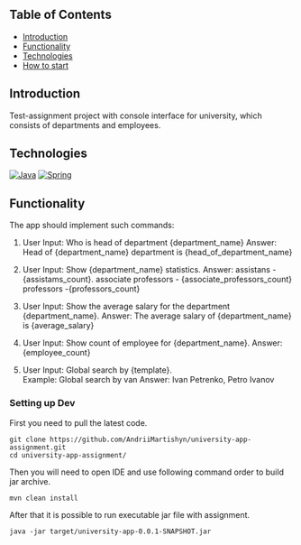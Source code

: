 

## Table of Contents
- [Introduction](#introduction)
- [Functionality](#functionality)
- [Technologies](#technologies)
- [How to start](#setting-up-dev)


## Introduction
Test-assignment project with console interface for university, which consists of departments and employees.

## Technologies
[![Java](https://img.shields.io/badge/Java-ED8B00?style=for-the-badge&logo=java&logoColor=white)](https://openjdk.org/)
[![Spring](https://img.shields.io/badge/Spring-6DB33F?style=for-the-badge&logo=spring&logoColor=white)](https://spring.io/)


## Functionality
The app should implement such commands:

1.  User Input: Who is head of department {department_name}
Answer: Head of {department_name} department is {head_of_department_name}

2.  User Input: Show {department_name} statistics.
Answer: assistans - {assistams_count}.
associate professors - {associate_professors_count}
professors -{professors_count}

3. User Input: Show the average salary for the department {department_name}.
Answer: The average salary of {department_name} is {average_salary}

4. User Input: Show count of employee for {department_name}.
Answer: {employee_count}

5. User Input: Global search by {template}.   
Example: Global search by van
Answer: Ivan Petrenko, Petro Ivanov


### Setting up Dev

First you need to pull the latest code. 

```shell
git clone https://github.com/AndriiMartishyn/university-app-assignment.git
cd university-app-assignment/
```
Then you will need to open IDE and use following command order to build jar archive.
```shell
mvn clean install
```

After that it is possible to run executable jar file with assignment.
```shell
java -jar target/university-app-0.0.1-SNAPSHOT.jar
```

